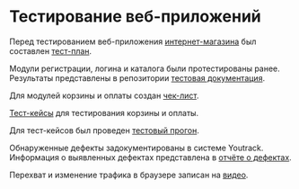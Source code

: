 # Тестирование веб-приложений
Перед тестированием веб-приложения [интернет-магазина](https://qa.demoshopping.ru/) был составлен [тест-план](https://docs.google.com/spreadsheets/d/1vcTr7KpM7B0gHVYm9cNtlsUFIHCgtLBjZCo7vsdohgQ/edit?gid=0#gid=0).

Модули регистрации, логина и каталога были протестированы ранее. Результаты представлены в репозитории [тестовая документация](https://github.com/Sayrus444/Docs).

Для модулей корзины и оплаты создан [чек-лист](https://docs.google.com/spreadsheets/d/122xfdvyOLz97ckxyQAR_HRWq13A1vZSstIOQSxHjIWU/edit?gid=1910260893#gid=1910260893).

[Тест-кейсы](https://app.qase.io/project/G9?suite=128&previewMode=side) для тестирования корзины и оплаты.

Для тест-кейсов был проведен [тестовый прогон](https://github.com/Sayrus444/Web/blob/main/G9-Express%2Brun%2B2024_12_29.pdf).

Обнаруженные дефекты задокументированы в системе Youtrack. Информация о выявленных дефектах представлена в [отчёте о дефектах](https://github.com/Sayrus444/Web/blob/main/Issues.xlsx).

Перехват и изменение трафика в браузере записан на [видео](https://github.com/Sayrus444/Web/blob/main/web.mp4).
